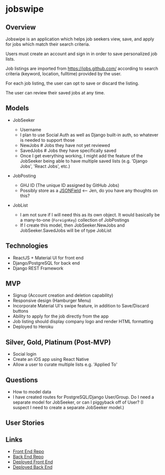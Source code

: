 # jobswipe

## Overview

Jobswipe is an application which helps job seekers view, save, and apply for jobs which
match their search criteria.

Users must create an account and sign in in order to save personalized job lists.

Job listings are imported from https://jobs.github.com/ according to search criteria (keyword, location, fulltime) provided by the user.

For each job listing, the user can opt to save or discard the listing.

The user can review their saved jobs at any time.

## Models

- JobSeeker

  - Username
  - I plan to use Social Auth as well as Django built-in auth, so whatever is needed to support those
  - NewJobs # Jobs they have not yet reviewed
  - SavedJobs # Jobs they have specifically saved
  - Once I get everything working, I might add the feature of the JobSeeker being able to have multiple saved lists (e.g. 'Django Jobs', 'React Jobs', etc.)

- JobPosting

  - GHJ ID (The unique ID assigned by GitHub Jobs)
  - Possibly store as a [JSONField](https://docs.djangoproject.com/en/3.0/ref/contrib/postgres/fields/#jsonfield) <-- Jen, do you have any thoughts on this?

- JobList
  - I am not sure if I will need this as its own object. It would basically be a many-to-one (`ForeignKey`) collection of JobPostings
  - If I create this model, then JobSeeker.NewJobs and JobSeeker.SavedJobs will be of type JobList

## Technologies

- ReactJS + Material UI for front end
- Django/PostgreSQL for back end
- Django REST Framework

## MVP

- Signup (Account creation and deletion capability)
- Responsive design (Hamburger Menu)
- Incorporate Material UI's swipe feature, in addition to Save/Discard buttons
- Ability to apply for the job directly from the app
- Job listing should display company logo and render HTML formatting
- Deployed to Heroku

## Silver, Gold, Platinum (Post-MVP)

- Social login
- Create an iOS app using React Native
- Allow a user to curate multiple lists e.g. 'Applied To'

## Questions

- How to model data
- I have created routes for PostgreSQL/Django User/Group. Do I need a separate model for JobSeeker, or can I piggyback off of User? (I suspect I need to create a separate JobSeeker model.)

## User Stories

## Links

- [Front End Repo](https://github.com/michelene/jobswipe_fe)
- [Back End Repo](https://github.com/michelene/jobswipe_be)
- [Deployed Front End]()
- [Deployed Back End]()
